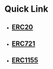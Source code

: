 # Quick Link

- ## [ERC20](/ERC20/Readme.md)
- ## [ERC721](/ERC721/Readme.md)
- ## [ERC1155](/ERC1155/Readme.md)
